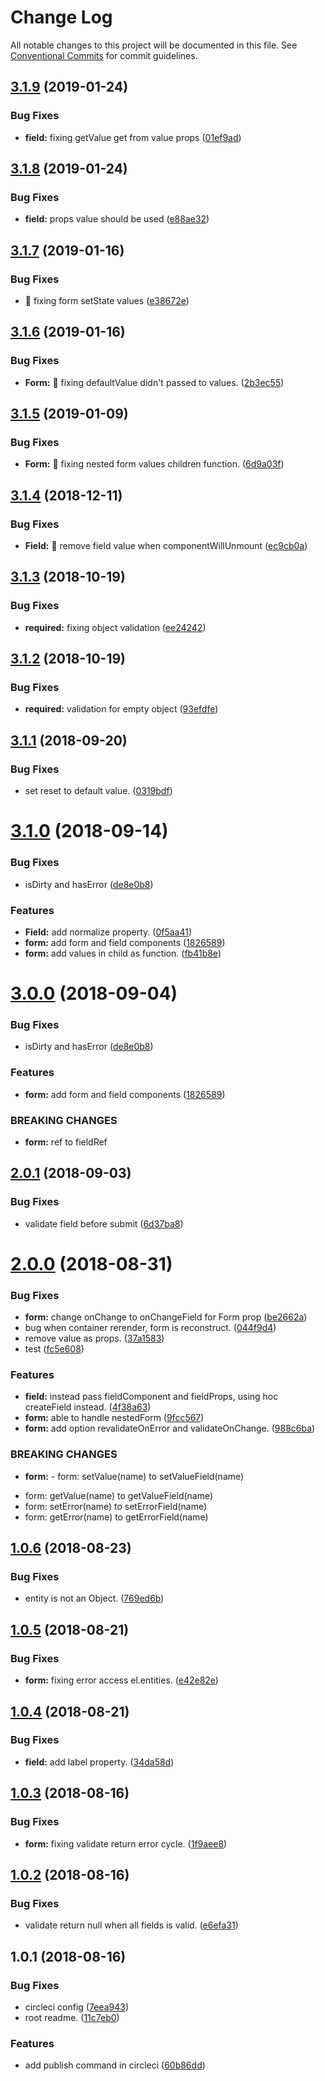 # Change Log

All notable changes to this project will be documented in this file.
See [Conventional Commits](https://conventionalcommits.org) for commit guidelines.

<a name="3.1.9"></a>
## [3.1.9](https://github.com/Jekiwijaya/react-schema/compare/v3.1.8...v3.1.9) (2019-01-24)


### Bug Fixes

* **field:** fixing getValue get from value props ([01ef9ad](https://github.com/Jekiwijaya/react-schema/commit/01ef9ad))





<a name="3.1.8"></a>
## [3.1.8](https://github.com/Jekiwijaya/react-schema/compare/v3.1.7...v3.1.8) (2019-01-24)


### Bug Fixes

* **field:** props value should be used ([e88ae32](https://github.com/Jekiwijaya/react-schema/commit/e88ae32))





<a name="3.1.7"></a>
## [3.1.7](https://github.com/Jekiwijaya/react-schema/compare/v3.1.6...v3.1.7) (2019-01-16)


### Bug Fixes

* 🔧 fixing form setState values ([e38672e](https://github.com/Jekiwijaya/react-schema/commit/e38672e))





<a name="3.1.6"></a>
## [3.1.6](https://github.com/Jekiwijaya/react-schema/compare/v3.1.5...v3.1.6) (2019-01-16)


### Bug Fixes

* **Form:** 🔧 fixing defaultValue didn't passed to values. ([2b3ec55](https://github.com/Jekiwijaya/react-schema/commit/2b3ec55))





<a name="3.1.5"></a>
## [3.1.5](https://github.com/Jekiwijaya/react-schema/compare/v3.1.4...v3.1.5) (2019-01-09)


### Bug Fixes

* **Form:** 🔧 fixing nested form values children function. ([6d9a03f](https://github.com/Jekiwijaya/react-schema/commit/6d9a03f))





<a name="3.1.4"></a>
## [3.1.4](https://github.com/Jekiwijaya/react-schema/compare/v3.1.3...v3.1.4) (2018-12-11)


### Bug Fixes

* **Field:** 👋 remove field value when componentWillUnmount ([ec9cb0a](https://github.com/Jekiwijaya/react-schema/commit/ec9cb0a))





<a name="3.1.3"></a>
## [3.1.3](https://github.com/Jekiwijaya/react-schema/compare/v3.1.2...v3.1.3) (2018-10-19)


### Bug Fixes

* **required:** fixing object validation ([ee24242](https://github.com/Jekiwijaya/react-schema/commit/ee24242))





<a name="3.1.2"></a>
## [3.1.2](https://github.com/Jekiwijaya/react-schema/compare/v3.1.1...v3.1.2) (2018-10-19)


### Bug Fixes

* **required:** validation for empty object ([93efdfe](https://github.com/Jekiwijaya/react-schema/commit/93efdfe))





<a name="3.1.1"></a>
## [3.1.1](https://github.com/Jekiwijaya/react-schema/compare/v3.1.0...v3.1.1) (2018-09-20)


### Bug Fixes

* set reset to default value. ([0319bdf](https://github.com/Jekiwijaya/react-schema/commit/0319bdf))





<a name="3.1.0"></a>
# [3.1.0](https://github.com/Jekiwijaya/react-schema/compare/v3.0.0...v3.1.0) (2018-09-14)


### Bug Fixes

* isDirty and hasError ([de8e0b8](https://github.com/Jekiwijaya/react-schema/commit/de8e0b8))


### Features

* **Field:** add normalize property. ([0f5aa41](https://github.com/Jekiwijaya/react-schema/commit/0f5aa41))
* **form:** add form and field components ([1826589](https://github.com/Jekiwijaya/react-schema/commit/1826589))
* **form:** add values in child as function. ([fb41b8e](https://github.com/Jekiwijaya/react-schema/commit/fb41b8e))


<a name="3.0.0"></a>
# [3.0.0](https://github.com/Jekiwijaya/react-schema/compare/v2.0.1...v3.0.0) (2018-09-04)


### Bug Fixes

* isDirty and hasError ([de8e0b8](https://github.com/Jekiwijaya/react-schema/commit/de8e0b8))


### Features

* **form:** add form and field components ([1826589](https://github.com/Jekiwijaya/react-schema/commit/1826589))


### BREAKING CHANGES

* **form:** ref to fieldRef





<a name="2.0.1"></a>
## [2.0.1](https://github.com/Jekiwijaya/react-schema/compare/v2.0.0...v2.0.1) (2018-09-03)


### Bug Fixes

* validate field before submit ([6d37ba8](https://github.com/Jekiwijaya/react-schema/commit/6d37ba8))





<a name="2.0.0"></a>
# [2.0.0](https://github.com/Jekiwijaya/react-schema/compare/v1.0.6...v2.0.0) (2018-08-31)


### Bug Fixes

* **form:** change onChange to onChangeField for Form prop ([be2662a](https://github.com/Jekiwijaya/react-schema/commit/be2662a))
* bug when container rerender, form is reconstruct. ([044f9d4](https://github.com/Jekiwijaya/react-schema/commit/044f9d4))
* remove value as props. ([37a1583](https://github.com/Jekiwijaya/react-schema/commit/37a1583))
* test ([fc5e608](https://github.com/Jekiwijaya/react-schema/commit/fc5e608))


### Features

* **field:** instead pass fieldComponent and fieldProps, using hoc createField instead. ([4f38a63](https://github.com/Jekiwijaya/react-schema/commit/4f38a63))
* **form:** able to handle nestedForm ([9fcc567](https://github.com/Jekiwijaya/react-schema/commit/9fcc567))
* **form:** add option revalidateOnError and validateOnChange. ([988c6ba](https://github.com/Jekiwijaya/react-schema/commit/988c6ba))


### BREAKING CHANGES

* **form:** - form: setValue(name) to setValueField(name)
- form: getValue(name) to getValueField(name)
- form: setError(name) to setErrorField(name)
- form: getError(name) to getErrorField(name)





<a name="1.0.6"></a>
## [1.0.6](https://github.com/Jekiwijaya/react-schema/compare/v1.0.5...v1.0.6) (2018-08-23)


### Bug Fixes

* entity is not an Object. ([769ed6b](https://github.com/Jekiwijaya/react-schema/commit/769ed6b))





<a name="1.0.5"></a>
## [1.0.5](https://github.com/Jekiwijaya/react-schema/compare/v1.0.4...v1.0.5) (2018-08-21)


### Bug Fixes

* **form:** fixing error access el.entities. ([e42e82e](https://github.com/Jekiwijaya/react-schema/commit/e42e82e))





<a name="1.0.4"></a>
## [1.0.4](https://github.com/Jekiwijaya/react-schema/compare/v1.0.3...v1.0.4) (2018-08-21)


### Bug Fixes

* **field:** add label property. ([34da58d](https://github.com/Jekiwijaya/react-schema/commit/34da58d))





<a name="1.0.3"></a>
## [1.0.3](https://github.com/Jekiwijaya/react-schema/compare/v1.0.2...v1.0.3) (2018-08-16)


### Bug Fixes

* **form:** fixing validate return error cycle. ([1f9aee8](https://github.com/Jekiwijaya/react-schema/commit/1f9aee8))





<a name="1.0.2"></a>
## [1.0.2](https://github.com/Jekiwijaya/react-schema/compare/v1.0.1...v1.0.2) (2018-08-16)


### Bug Fixes

* validate return null when all fields is valid. ([e6efa31](https://github.com/Jekiwijaya/react-schema/commit/e6efa31))





<a name="1.0.1"></a>
## 1.0.1 (2018-08-16)


### Bug Fixes

* circleci config ([7eea943](https://github.com/Jekiwijaya/react-schema/commit/7eea943))
* root readme. ([11c7eb0](https://github.com/Jekiwijaya/react-schema/commit/11c7eb0))


### Features

* add publish command in circleci ([60b86dd](https://github.com/Jekiwijaya/react-schema/commit/60b86dd))
